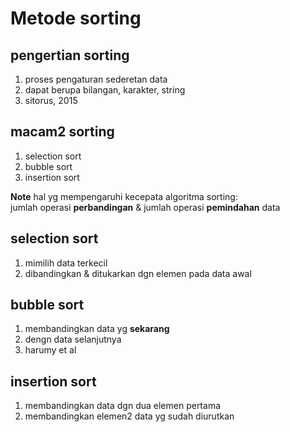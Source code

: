 # Metode sorting

## pengertian sorting

1. proses pengaturan sederetan data
2. dapat berupa bilangan, karakter, string
3. sitorus, 2015

## macam2 sorting

1. selection sort
2. bubble sort
3. insertion sort

**Note** hal yg mempengaruhi kecepata algoritma sorting:  
jumlah operasi **perbandingan** & jumlah operasi **pemindahan** data

## selection sort

1. mimilih data terkecil
2. dibandingkan & ditukarkan dgn elemen pada data awal

## bubble sort

1. membandingkan data yg **sekarang** 
2. dengn data selanjutnya
3. harumy et al

## insertion sort

1. membandingkan data dgn dua elemen pertama
2. membandingkan elemen2 data yg sudah diurutkan
